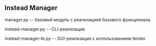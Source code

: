 Instead Manager
---------------

manager.py -- базовый модуль с реализацией базового функционала.

instead-manager.py -- CLI-реализация.

instead-manager-tk.py -- GUI-реализация с использованием tkinter.

